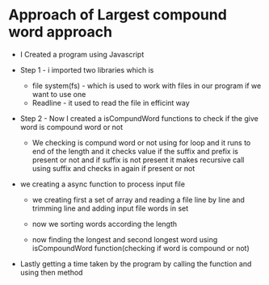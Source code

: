 # Approach of Largest compound word approach

- I Created a program using Javascript

- Step 1 - i imported two libraries which is

  - file system(fs) - which is used to work with files in our program if we want to use one
  - Readline - it used to read the file in efficint way

- Step 2 - Now I created a isCompundWord functions to check if the give word is compound word or not

  - We checking is compund word or not using for loop and it runs to end of the length and it checks value if the suffix and prefix is present or not and if suffix is not present it makes recursive call using suffix and checks in again if present or not

- we creating a async function to process input file

  - we creating first a set of array and reading a file line by line and trimming line and adding input file words in set

  - now we sorting words according the length
  - now finding the longest and second longest word using isCompoundWord function(checking if word is compound or not)

- Lastly getting a time taken by the program by calling the function and using then method

